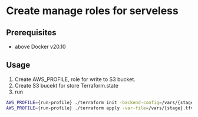 # Create manage roles for serveless 

## Prerequisites

- above Docker v20.10

## Usage

1. Create AWS_PROFILE, role for write to S3 bucket.
2. Create S3 bucekt for store Terraform.state
3. run 
```sh
AWS_PROFILE={run-profile} ./terraform init -backend-config=/vars/{stage}.tfbackend
AWS_PROFILE={run-profile} ./terraform apply -var-file=/vars/{stage}.tfvars
```
